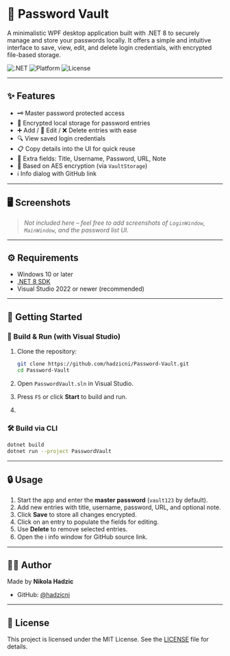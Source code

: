 # 🔐 Password Vault

A minimalistic WPF desktop application built with .NET 8 to securely manage and store your passwords locally. It offers a simple and intuitive interface to save, view, edit, and delete login credentials, with encrypted file-based storage.

![.NET](https://img.shields.io/badge/.NET-8.0-blueviolet?logo=dotnet)
![Platform](https://img.shields.io/badge/platform-Windows-lightgrey)
![License](https://img.shields.io/badge/license-Apache--2.0-blue)

---

## ✨ Features

- 🗝️ Master password protected access
- 💾 Encrypted local storage for password entries
- ➕ Add / 📝 Edit / ❌ Delete entries with ease
- 🔍 View saved login credentials
- 📋 Copy details into the UI for quick reuse
- 🪪 Extra fields: Title, Username, Password, URL, Note
- 🔐 Based on AES encryption (via `VaultStorage`)
- ℹ️ Info dialog with GitHub link

---
## 🖥️ Screenshots

> _Not included here – feel free to add screenshots of `LoginWindow`, `MainWindow`, and the password list UI._

---

## ⚙️ Requirements

- Windows 10 or later
- [.NET 8 SDK](https://dotnet.microsoft.com/en-us/download/dotnet/8.0)
- Visual Studio 2022 or newer (recommended)

---

## 🚀 Getting Started

### 🔧 Build & Run (with Visual Studio)

1. Clone the repository:
   ```bash
   git clone https://github.com/hadzicni/Password-Vault.git
   cd Password-Vault
   ```

2. Open `PasswordVault.sln` in Visual Studio.

3. Press `F5` or click **Start** to build and run.
4. 
### 🛠️ Build via CLI

```bash
dotnet build
dotnet run --project PasswordVault
```

---

## 🔒 Usage

1. Start the app and enter the **master password** (`vault123` by default).
2. Add new entries with title, username, password, URL, and optional note.
3. Click **Save** to store all changes encrypted.
4. Click on an entry to populate the fields for editing.
5. Use **Delete** to remove selected entries.
6. Open the ℹ️ info window for GitHub source link.

---

## 👨‍💻 Author

Made by **Nikola Hadzic**

- GitHub: [@hadzicni](https://github.com/hadzicni)

---

## 📄 License

This project is licensed under the MIT License. See the [LICENSE](./LICENSE) file for details.
